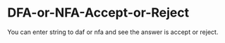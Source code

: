 # DFA-or-NFA-Accept-or-Reject
You can enter string to daf or nfa and see the answer is accept or reject.
